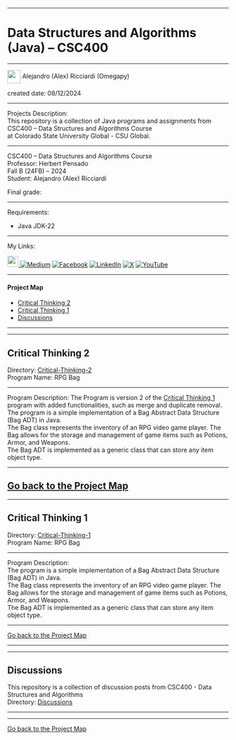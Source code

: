 ﻿-----------------------------------------------------------------------------------------------------------------------------
# Data Structures and Algorithms (Java) – CSC400
-----------------------------------------------------------------------------------------------------------------------------

 <img width="30" height="30" align="center" src="https://github.com/user-attachments/assets/f8001645-cc85-4b99-beec-74482a83ac87"> Alejandro (Alex) Ricciardi (Omegapy)   

created date: 08/12/2024  

-----------------------------------------------------------------------------------------------------------------------------

Projects Description:    
This repository is a collection of Java programs and assignments from CSC400 – Data Structures and Algorithms Course  
at Colorado State University Global - CSU Global.  

-----------------------------------------------------------------------------------------------------------------------------

CSC400 – Data Structures and Algorithms Course   
Professor: Herbert Pensado  
Fall B (24FB) – 2024   
Student: Alejandro (Alex) Ricciardi   

Final grade:

-----------------------------------------------------------------------------------------------------------------------------

Requirements:  
- Java JDK-22

-----------------------------------------------------------------------------------------------------------------------------

My Links:   

<span><a href="https://www.alexomegapy.com" target="_blank"><img width="25" height="25" src="https://github.com/user-attachments/assets/f8001645-cc85-4b99-beec-74482a83ac87"></span>    [![Medium](https://img.shields.io/badge/Medium-12100E?style=for-the-badge&logo=medium&logoColor=whit)](https://medium.com/@alex.omegapy)    [![Facebook](https://img.shields.io/badge/Facebook-%231877F2.svg?logo=Facebook&logoColor=white)](https://www.facebook.com/profile.php?id=100089638857137)    [![LinkedIn](https://img.shields.io/badge/LinkedIn-%230077B5.svg?logo=linkedin&logoColor=white)](https://linkedin.com/in/alex-ricciardi)    [![X](https://img.shields.io/badge/X-black.svg?logo=X&logoColor=white)](https://x.com/AlexOmegapy)    [![YouTube](https://img.shields.io/badge/YouTube-%23FF0000.svg?logo=YouTube&logoColor=white)](https://www.youtube.com/channel/UC4rMaQ7sqywMZkfS1xGh2AA)   

-----------------------------------------------------------------------------------------------------------------------------

#### Project Map

- [Critical Thinking 2](#critical-thinking-2) 
- [Critical Thinking 1](#critical-thinking-1) 
- [Discussions](#discussions)

-----------------------------------------------------------------------------------------------------------------------------
-----------------------------------------------------------------------------------------------------------------------------
## Critical Thinking 2
Directory: [Critical-Thinking-2](https://github.com/Omegapy/My-Academics-Portfolio/tree/main/Data-Structures-and-Algorithms-CSC400/Critical-Thinking-2)  
Program Name: RPG Bag

-------------------------------------------------------------------------------------------

Program Description: 
The Program is version 2 of the [Critical Thinking 1](#critical-thinking-1) program with added functionalities, such as merge and duplicate removal.  
The program is a simple implementation of a Bag Abstract Data Structure (Bag ADT) in Java.  
The Bag class represents the inventory of an RPG video game player. 
The Bag allows for the storage and management of game items such as Potions, Armor, and Weapons.  
The Bag ADT is implemented as a generic class that can store any item object type.  

-------------------------------------------------------------------------------------------

[Go back to the Project Map](#project-map)
-----------------------------------------------------------------------------------------------------------------------------
-----------------------------------------------------------------------------------------------------------------------------
## Critical Thinking 1
Directory: [Critical-Thinking-1](https://github.com/Omegapy/My-Academics-Portfolio/tree/main/Data-Structures-and-Algorithms-CSC400/Critical-Thinking-1)  
Program Name: RPG Bag

-------------------------------------------------------------------------------------------

Program Description:   
The program is a simple implementation of a Bag Abstract Data Structure (Bag ADT) in Java.  
The Bag class represents the inventory of an RPG video game player. 
The Bag allows for the storage and management of game items such as Potions, Armor, and Weapons.  
The Bag ADT is implemented as a generic class that can store any item object type.  

-------------------------------------------------------------------------------------------

[Go back to the Project Map](#project-map)

-----------------------------------------------------------------------------------------------------------------------------
-----------------------------------------------------------------------------------------------------------------------------
## Discussions 
This repository is a collection of discussion posts from CSC400 - Data Structures and Algorithms    
Directory: [Discussions](https://github.com/Omegapy/My-Academics-Portfolio/tree/main/Data-Structures-and-Algorithms-CSC400/Discussions)

-----------------------------------------------------------------------------------------------------------------------------
-----------------------------------------------------------------------------------------------------------------------------

[Go back to the Project Map](#project-map)

